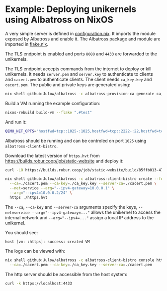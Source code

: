 # Example: Deploying unikernels using Albatross on NixOS

A very simple server is defined in [configuration.nix](./configuration.nix). It imports the module exposed by Albatross and enable it.
The Albatross package and module are imported in [flake.nix](./flake.nix).

The TLS endpoint is enabled and ports `8080` and `4433` are forwarded to the unikernels.

The TLS endpoint accepts commands from the internet to deploy or kill unikernels.
It needs `server.pem` and `server.key` to authenticate to clients and `cacert.pem` to authenticate clients. The client needs `ca_key.key` and `cacert.pem`.
The public and private keys are generated using:

```sh
nix shell github:Julow/albatross -c albatross-provision-ca generate ca_key ca_db
```

Build a VM running the example configuration:

```sh
nixos-rebuild build-vm --flake ".#test"
```

And run it:

```sh
QEMU_NET_OPTS="hostfwd=tcp::1025-:1025,hostfwd=tcp::2222-:22,hostfwd=tcp::8080-:8080,hostfwd=tcp::4433-:4433" QEMU_OPTS="-display none" ./result/bin/run-nixos-vm
```

Albatross should be running and can be controled on port `1025` using `albatross-client-bistro`.

Download the latest version of `https.hvt` from https://builds.robur.coop/job/static-website and deploy it:

```sh
curl -LO https://builds.robur.coop/job/static-website/build/85ffb013-476a-41d2-b993-d6998f2c76fa/f/bin/https.hvt
```

```sh
nix shell github:Julow/albatross -c albatross-client-bistro create --force \
  --ca=./cacert.pem --ca-key=./ca_key.key --server-ca=./cacert.pem \
  --net=service --arg="--ipv4-gateway=10.0.0.1" \
  --arg="--ipv4=10.0.0.2/24" \
  https ./https.hvt
```

The `--ca`, `--ca-key` and `--server-ca` arguments specify the keys,
`--net=service --arg="--ipv4-gateway=..."` allows the unikernel to access the internal network
and `--arg="--ipv4=..."` assign a local IP address to the unikernel.

You should see:

```
host [vm: :https]: success: created VM
```

The logs can be viewed with:

```sh
nix shell github:Julow/albatross -c albatross-client-bistro console https \
  --ca=./cacert.pem --ca-key=./ca_key.key --server-ca=./cacert.pem
```

The http server should be accessible from the host system:

```sh
curl -k https://localhost:4433
```
